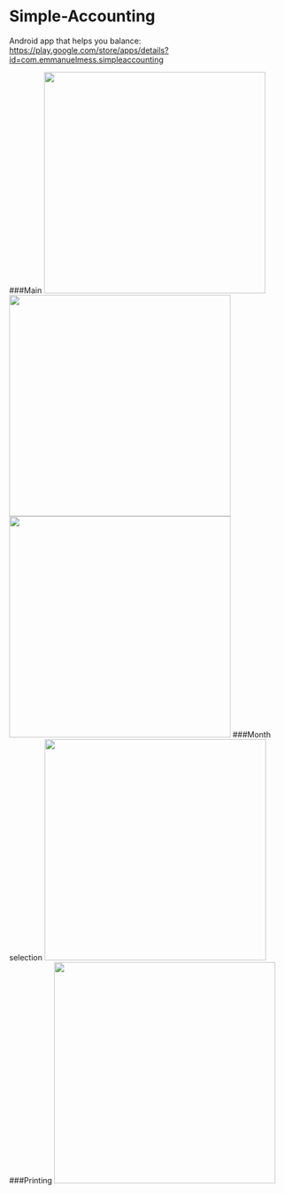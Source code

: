 # Simple-Accounting
Android app that helps you balance: https://play.google.com/store/apps/details?id=com.emmanuelmess.simpleaccounting

###Main
<img src="https://github.com/EmmanuelMess/Simple-Accounting/blob/master/Screenshot_1485286948.png" data-canonical-src="https://github.com/EmmanuelMess/Simple-Accounting/blob/master/Screenshot_1485286948.png" height="400" />
<img src="https://github.com/EmmanuelMess/Simple-Accounting/blob/master/Screenshot_1485287456.png" data-canonical-src="https://github.com/EmmanuelMess/Simple-Accounting/blob/master/Screenshot_1485287456.png" height="400" />
<img src="https://github.com/EmmanuelMess/Simple-Accounting/blob/master/Screenshot_1485287461.png" data-canonical-src="https://github.com/EmmanuelMess/Simple-Accounting/blob/master/Screenshot_1485287461.png" height="400" />
###Month selection
<img src="https://github.com/EmmanuelMess/Simple-Accounting/blob/master/Screenshot_1485287470.png" data-canonical-src="https://github.com/EmmanuelMess/Simple-Accounting/blob/master/Screenshot_1485287470.png" height="400" />
###Printing
<img src="https://github.com/EmmanuelMess/Simple-Accounting/blob/master/Screenshot_1485287474.png" data-canonical-src="https://github.com/EmmanuelMess/Simple-Accounting/blob/master/Screenshot_1485287474.png" height="400" />